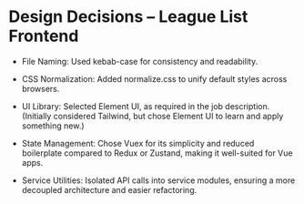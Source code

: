 # Design Decisions – League List Frontend

- File Naming: Used kebab-case for consistency and readability.

- CSS Normalization: Added normalize.css to unify default styles across browsers.

- UI Library: Selected Element UI, as required in the job description. (Initially considered Tailwind, but chose Element UI to learn and apply something new.)

- State Management: Chose Vuex for its simplicity and reduced boilerplate compared to Redux or Zustand, making it well-suited for Vue apps.

- Service Utilities: Isolated API calls into service modules, ensuring a more decoupled architecture and easier refactoring.
